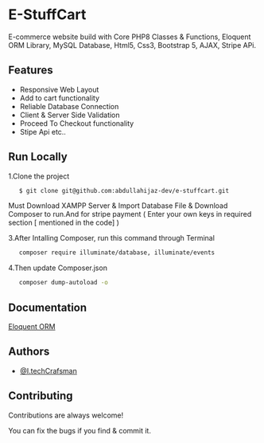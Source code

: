 
# E-StuffCart

E-commerce website build with Core PHP8 Classes & Functions, Eloquent ORM Library, MySQL Database, Html5, Css3, Bootstrap 5, AJAX, Stripe APi.


## Features

- Responsive Web Layout 
- Add to cart functionality 
- Reliable Database Connection
- Client & Server Side Validation 
- Proceed To Checkout functionality
- Stipe Api etc..

  
## Run Locally

1.Clone the project

```bash
   $ git clone git@github.com:abdullahijaz-dev/e-stuffcart.git
```

Must Download XAMPP Server & Import Database File & Download Composer to run.And for stripe payment ( Enter your own keys in required section [ mentioned in the code] )

3.After Intalling Composer, run this command through Terminal

```bash
   composer require illuminate/database, illuminate/events
```

4.Then update Composer.json

```bash
   composer dump-autoload -o
```


  
## Documentation

[Eloquent ORM](https://packagist.org/packages/illuminate/database)

  
## Authors

- [@I.techCrafsman](https://www.facebook.com/the.craftsman.squad)

  
## Contributing

Contributions are always welcome!

You can fix the bugs if you find & commit it.

  